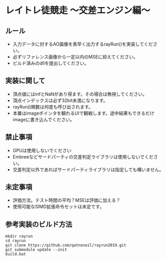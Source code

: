 # レイトレ徒競走 ～交差エンジン編～

## ルール
- 入力データに対するAO画像を素早く出力するrayRun()を実装してください。
- 必ずリファレンス画像から一定以内のMSEに抑えてください。
- ビルド済みのdllを提出してください。

## 実装に関して
- 頂点値にはinfとNaNがあり得ます。その場合は無視してください。
- 頂点インデックスは必ず32bit未満になります。
- rayRun()関数は何度も呼び出されます。
- 本番はimageポインタを観れるUIで観戦します。途中結果もできるだけimageに書き込んでください。

## 禁止事項
- GPUは使用しないでください
- Embreeなどサードパーティの交差判定ライブラリは使用しないでください。
- 交差判定以外であればサードパーティライブラリは指定しても構いません。

## 未定事項
- 評価方法。テスト時間の平均？MSEは評価に加える？
- 使用可能なSIMD拡張命令セットは未定です。

## 参考実装のビルド方法

```
mkdir rayrun
cd rayrun
git clone https://github.com/qatnonoil/rayrun2019.git
git submodule update --init
build.bat
```